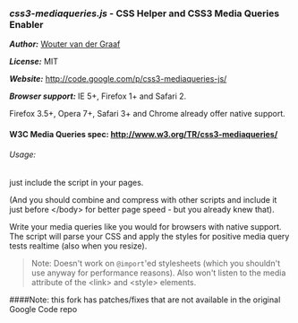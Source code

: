 ### *css3-mediaqueries.js* - CSS Helper and CSS3 Media Queries Enabler

***Author:*** [Wouter van der Graaf](https://github.com/woutervandergraaf)

***License:*** MIT

***Website:*** <http://code.google.com/p/css3-mediaqueries-js/>

***Browser support:*** IE 5+, Firefox 1+ and Safari 2.

Firefox 3.5+, Opera 7+, Safari 3+ and Chrome already offer native support.

#### W3C Media Queries spec: <http://www.w3.org/TR/css3-mediaqueries/>

###### Usage:
just include the script in your pages.

(And you should combine and compress with other scripts and include it just before &lt;/body&gt; for better page speed - but you already knew that).

Write your media queries like you would for browsers with native support. The script will parse your CSS and apply the styles for positive media query tests realtime (also when you resize).

>Note: Doesn't work on `@import`'ed stylesheets (which you shouldn't use anyway for performance reasons). 
Also won't listen to the media attribute of the &lt;link&gt; and &lt;style&gt; elements.

####Note: this fork has patches/fixes that are not available in the original Google Code repo
